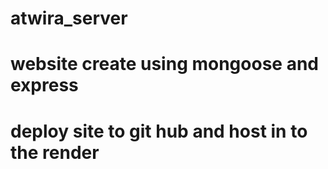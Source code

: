 # atwira_server

# website create using mongoose and express

# deploy site to git hub and host in to the render
